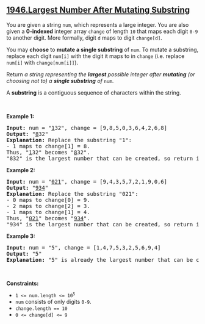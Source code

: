 ## [1946.Largest Number After Mutating Substring](https://leetcode.com/problems/largest-number-after-mutating-substring/)
<p>You are given a string <code>num</code>, which represents a large integer. You are also given a <strong>0-indexed</strong> integer array <code>change</code> of length <code>10</code> that maps each digit <code>0-9</code> to another digit. More formally, digit <code>d</code> maps to digit <code>change[d]</code>.</p>

<p>You may <strong>choose</strong> to <b>mutate a single substring</b> of <code>num</code>. To mutate a substring, replace each digit <code>num[i]</code> with the digit it maps to in <code>change</code> (i.e. replace <code>num[i]</code> with <code>change[num[i]]</code>).</p>

<p>Return <em>a string representing the <strong>largest</strong> possible integer after <strong>mutating</strong> (or choosing not to) a <strong>single substring</strong> of </em><code>num</code>.</p>

<p>A <strong>substring</strong> is a contiguous sequence of characters within the string.</p>

<p>&nbsp;</p>
<p><strong class="example">Example 1:</strong></p>

<pre>
<strong>Input:</strong> num = &quot;<u>1</u>32&quot;, change = [9,8,5,0,3,6,4,2,6,8]
<strong>Output:</strong> &quot;<u>8</u>32&quot;
<strong>Explanation:</strong> Replace the substring &quot;1&quot;:
- 1 maps to change[1] = 8.
Thus, &quot;<u>1</u>32&quot; becomes &quot;<u>8</u>32&quot;.
&quot;832&quot; is the largest number that can be created, so return it.
</pre>

<p><strong class="example">Example 2:</strong></p>

<pre>
<strong>Input:</strong> num = &quot;<u>021</u>&quot;, change = [9,4,3,5,7,2,1,9,0,6]
<strong>Output:</strong> &quot;<u>934</u>&quot;
<strong>Explanation:</strong> Replace the substring &quot;021&quot;:
- 0 maps to change[0] = 9.
- 2 maps to change[2] = 3.
- 1 maps to change[1] = 4.
Thus, &quot;<u>021</u>&quot; becomes &quot;<u>934</u>&quot;.
&quot;934&quot; is the largest number that can be created, so return it.
</pre>

<p><strong class="example">Example 3:</strong></p>

<pre>
<strong>Input:</strong> num = &quot;5&quot;, change = [1,4,7,5,3,2,5,6,9,4]
<strong>Output:</strong> &quot;5&quot;
<strong>Explanation:</strong> &quot;5&quot; is already the largest number that can be created, so return it.
</pre>

<p>&nbsp;</p>
<p><strong>Constraints:</strong></p>

<ul>
	<li><code>1 &lt;= num.length &lt;= 10<sup>5</sup></code></li>
	<li><code>num</code> consists of only digits <code>0-9</code>.</li>
	<li><code>change.length == 10</code></li>
	<li><code>0 &lt;= change[d] &lt;= 9</code></li>
</ul>
